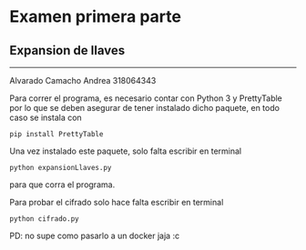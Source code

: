 # Examen primera parte
## Expansion de llaves

---
Alvarado Camacho Andrea		318064343

Para correr el programa, es necesario contar con Python 3 y PrettyTable por lo que se deben asegurar de tener instalado dicho paquete, en todo caso se instala con 
```
pip install PrettyTable
```

Una vez instalado este paquete, solo falta escribir en terminal 
```
python expansionLlaves.py
```
para que corra el programa.

Para probar el cifrado solo hace falta escribir en terminal
```
python cifrado.py
```

PD: no supe como pasarlo a un docker jaja :c